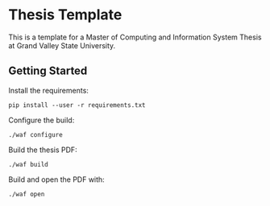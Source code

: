 Thesis Template
===============

This is a template for a Master of Computing and Information System Thesis at Grand Valley State University.

Getting Started
---------------

Install the requirements:

    pip install --user -r requirements.txt

Configure the build:

    ./waf configure

Build the thesis PDF:

    ./waf build

Build and open the PDF with:

    ./waf open
